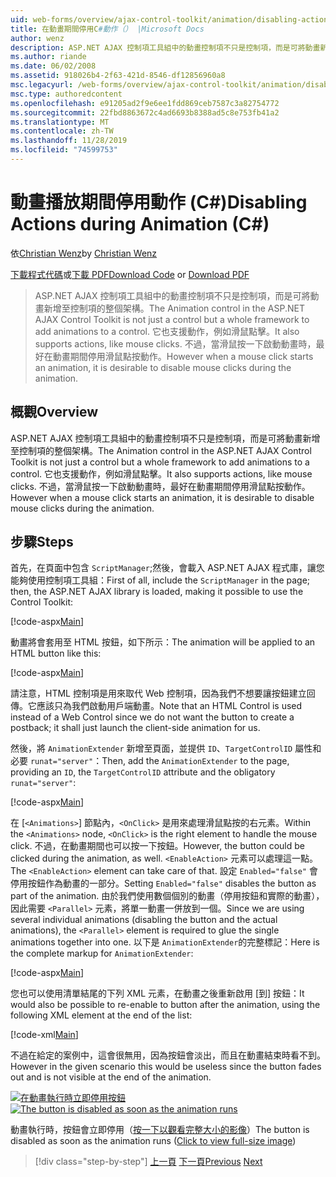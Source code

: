 ```yaml
---
uid: web-forms/overview/ajax-control-toolkit/animation/disabling-actions-during-animation-cs
title: 在動畫期間停用C#動作（） |Microsoft Docs
author: wenz
description: ASP.NET AJAX 控制項工具組中的動畫控制項不只是控制項，而是可將動畫新增至控制項的整個架構。 它也支援動作 。
ms.author: riande
ms.date: 06/02/2008
ms.assetid: 918026b4-2f63-421d-8546-df12856960a8
msc.legacyurl: /web-forms/overview/ajax-control-toolkit/animation/disabling-actions-during-animation-cs
msc.type: authoredcontent
ms.openlocfilehash: e91205ad2f9e6ee1fdd869ceb7587c3a82754772
ms.sourcegitcommit: 22fbd8863672c4ad6693b8388ad5c8e753fb41a2
ms.translationtype: MT
ms.contentlocale: zh-TW
ms.lasthandoff: 11/28/2019
ms.locfileid: "74599753"
---
```

# <a name="disabling-actions-during-animation-c"></a><span data-ttu-id="f18c5-104">動畫播放期間停用動作 (C#)</span><span class="sxs-lookup"><span data-stu-id="f18c5-104">Disabling Actions during Animation (C#)</span></span>

<span data-ttu-id="f18c5-105">依[Christian Wenz](https://github.com/wenz)</span><span class="sxs-lookup"><span data-stu-id="f18c5-105">by [Christian Wenz](https://github.com/wenz)</span></span>

<span data-ttu-id="f18c5-106">[下載程式代碼](https://download.microsoft.com/download/f/9/a/f9a26acd-8df4-4484-8a18-199e4598f411/Animation7.cs.zip)或[下載 PDF](https://download.microsoft.com/download/6/7/1/6718d452-ff89-4d3f-a90e-c74ec2d636a3/animation7CS.pdf)</span><span class="sxs-lookup"><span data-stu-id="f18c5-106">[Download Code](https://download.microsoft.com/download/f/9/a/f9a26acd-8df4-4484-8a18-199e4598f411/Animation7.cs.zip) or [Download PDF](https://download.microsoft.com/download/6/7/1/6718d452-ff89-4d3f-a90e-c74ec2d636a3/animation7CS.pdf)</span></span>

> <span data-ttu-id="f18c5-107">ASP.NET AJAX 控制項工具組中的動畫控制項不只是控制項，而是可將動畫新增至控制項的整個架構。</span><span class="sxs-lookup"><span data-stu-id="f18c5-107">The Animation control in the ASP.NET AJAX Control Toolkit is not just a control but a whole framework to add animations to a control.</span></span> <span data-ttu-id="f18c5-108">它也支援動作，例如滑鼠點擊。</span><span class="sxs-lookup"><span data-stu-id="f18c5-108">It also supports actions, like mouse clicks.</span></span> <span data-ttu-id="f18c5-109">不過，當滑鼠按一下啟動動畫時，最好在動畫期間停用滑鼠點按動作。</span><span class="sxs-lookup"><span data-stu-id="f18c5-109">However when a mouse click starts an animation, it is desirable to disable mouse clicks during the animation.</span></span>

## <a name="overview"></a><span data-ttu-id="f18c5-110">概觀</span><span class="sxs-lookup"><span data-stu-id="f18c5-110">Overview</span></span>

<span data-ttu-id="f18c5-111">ASP.NET AJAX 控制項工具組中的動畫控制項不只是控制項，而是可將動畫新增至控制項的整個架構。</span><span class="sxs-lookup"><span data-stu-id="f18c5-111">The Animation control in the ASP.NET AJAX Control Toolkit is not just a control but a whole framework to add animations to a control.</span></span> <span data-ttu-id="f18c5-112">它也支援動作，例如滑鼠點擊。</span><span class="sxs-lookup"><span data-stu-id="f18c5-112">It also supports actions, like mouse clicks.</span></span> <span data-ttu-id="f18c5-113">不過，當滑鼠按一下啟動動畫時，最好在動畫期間停用滑鼠點按動作。</span><span class="sxs-lookup"><span data-stu-id="f18c5-113">However when a mouse click starts an animation, it is desirable to disable mouse clicks during the animation.</span></span>

## <a name="steps"></a><span data-ttu-id="f18c5-114">步驟</span><span class="sxs-lookup"><span data-stu-id="f18c5-114">Steps</span></span>

<span data-ttu-id="f18c5-115">首先，在頁面中包含 `ScriptManager`;然後，會載入 ASP.NET AJAX 程式庫，讓您能夠使用控制項工具組：</span><span class="sxs-lookup"><span data-stu-id="f18c5-115">First of all, include the `ScriptManager` in the page; then, the ASP.NET AJAX library is loaded, making it possible to use the Control Toolkit:</span></span>

[!code-aspx[Main](disabling-actions-during-animation-cs/samples/sample1.aspx)]

<span data-ttu-id="f18c5-116">動畫將會套用至 HTML 按鈕，如下所示：</span><span class="sxs-lookup"><span data-stu-id="f18c5-116">The animation will be applied to an HTML button like this:</span></span>

[!code-aspx[Main](disabling-actions-during-animation-cs/samples/sample2.aspx)]

<span data-ttu-id="f18c5-117">請注意，HTML 控制項是用來取代 Web 控制項，因為我們不想要讓按鈕建立回傳。它應該只為我們啟動用戶端動畫。</span><span class="sxs-lookup"><span data-stu-id="f18c5-117">Note that an HTML Control is used instead of a Web Control since we do not want the button to create a postback; it shall just launch the client-side animation for us.</span></span>

<span data-ttu-id="f18c5-118">然後，將 `AnimationExtender` 新增至頁面，並提供 `ID`、`TargetControlID` 屬性和必要 `runat="server"`：</span><span class="sxs-lookup"><span data-stu-id="f18c5-118">Then, add the `AnimationExtender` to the page, providing an `ID`, the `TargetControlID` attribute and the obligatory `runat="server"`:</span></span>

[!code-aspx[Main](disabling-actions-during-animation-cs/samples/sample3.aspx)]

<span data-ttu-id="f18c5-119">在 [`<Animations>`] 節點內，`<OnClick>` 是用來處理滑鼠點按的右元素。</span><span class="sxs-lookup"><span data-stu-id="f18c5-119">Within the `<Animations>` node, `<OnClick>` is the right element to handle the mouse click.</span></span> <span data-ttu-id="f18c5-120">不過，在動畫期間也可以按一下按鈕。</span><span class="sxs-lookup"><span data-stu-id="f18c5-120">However, the button could be clicked during the animation, as well.</span></span> <span data-ttu-id="f18c5-121">`<EnableAction>` 元素可以處理這一點。</span><span class="sxs-lookup"><span data-stu-id="f18c5-121">The `<EnableAction>` element can take care of that.</span></span> <span data-ttu-id="f18c5-122">設定 `Enabled="false"` 會停用按鈕作為動畫的一部分。</span><span class="sxs-lookup"><span data-stu-id="f18c5-122">Setting `Enabled="false"` disables the button as part of the animation.</span></span> <span data-ttu-id="f18c5-123">由於我們使用數個個別的動畫（停用按鈕和實際的動畫），因此需要 `<Parallel>` 元素，將單一動畫一併放到一個。</span><span class="sxs-lookup"><span data-stu-id="f18c5-123">Since we are using several individual animations (disabling the button and the actual animations), the `<Parallel>` element is required to glue the single animations together into one.</span></span> <span data-ttu-id="f18c5-124">以下是 `AnimationExtender`的完整標記：</span><span class="sxs-lookup"><span data-stu-id="f18c5-124">Here is the complete markup for `AnimationExtender`:</span></span>

[!code-aspx[Main](disabling-actions-during-animation-cs/samples/sample4.aspx)]

<span data-ttu-id="f18c5-125">您也可以使用清單結尾的下列 XML 元素，在動畫之後重新啟用 [到] 按鈕：</span><span class="sxs-lookup"><span data-stu-id="f18c5-125">It would also be possible to re-enable to button after the animation, using the following XML element at the end of the list:</span></span>

[!code-xml[Main](disabling-actions-during-animation-cs/samples/sample5.xml)]

<span data-ttu-id="f18c5-126">不過在給定的案例中，這會很無用，因為按鈕會淡出，而且在動畫結束時看不到。</span><span class="sxs-lookup"><span data-stu-id="f18c5-126">However in the given scenario this would be useless since the button fades out and is not visible at the end of the animation.</span></span>

<span data-ttu-id="f18c5-127">[![在動畫執行時立即停用按鈕](disabling-actions-during-animation-cs/_static/image2.png)](disabling-actions-during-animation-cs/_static/image1.png)</span><span class="sxs-lookup"><span data-stu-id="f18c5-127">[![The button is disabled as soon as the animation runs](disabling-actions-during-animation-cs/_static/image2.png)](disabling-actions-during-animation-cs/_static/image1.png)</span></span>

<span data-ttu-id="f18c5-128">動畫執行時，按鈕會立即停用（[按一下以觀看完整大小的影像](disabling-actions-during-animation-cs/_static/image3.png)）</span><span class="sxs-lookup"><span data-stu-id="f18c5-128">The button is disabled as soon as the animation runs ([Click to view full-size image](disabling-actions-during-animation-cs/_static/image3.png))</span></span>

> [!div class="step-by-step"]
> <span data-ttu-id="f18c5-129">[上一頁](animating-in-response-to-user-interaction-cs.md)
> [下一頁](triggering-an-animation-in-another-control-cs.md)</span><span class="sxs-lookup"><span data-stu-id="f18c5-129">[Previous](animating-in-response-to-user-interaction-cs.md)
[Next](triggering-an-animation-in-another-control-cs.md)</span></span>
